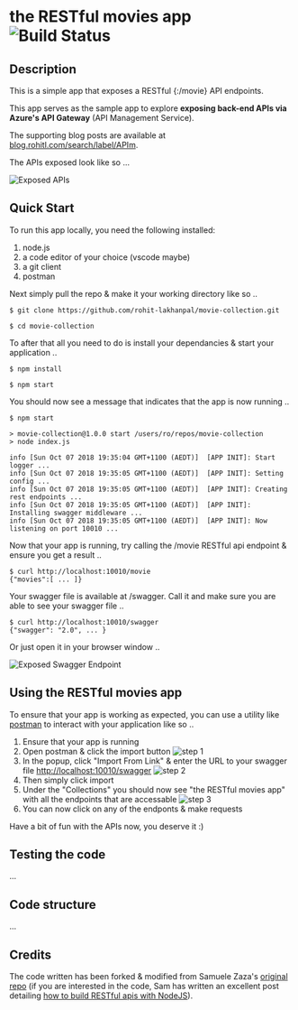 # the RESTful movies app ![Build Status](https://travis-ci.com/rohit-lakhanpal/movie-collection.svg?branch=master)

## Description
This is a simple app that exposes a RESTful {:/movie} API endpoints. 

This app serves as the sample app to explore **exposing back-end APIs via Azure's API Gateway**  (API Management Service). 

The supporting blog posts are available at [blog.rohitl.com/search/label/APIm](http://blog.rohitl.com/search/label/APIm).

The APIs exposed look like so ...

![Exposed APIs](/resources/img/swagger.png)

## Quick Start
To run this app locally, you need the following installed:
1. node.js
1. a code editor of your choice (vscode maybe)
1. a git client
1. postman

Next simply pull the repo & make it your working directory like so ..
```nodejs
$ git clone https://github.com/rohit-lakhanpal/movie-collection.git

$ cd movie-collection
```

To after that all you need to do is install your dependancies & start your application ..
```nodejs
$ npm install

$ npm start
```

You should now see a message that indicates that the app is now running ..
```nodejs
$ npm start

> movie-collection@1.0.0 start /users/ro/repos/movie-collection
> node index.js

info [Sun Oct 07 2018 19:35:04 GMT+1100 (AEDT)]  [APP INIT]: Start logger ...
info [Sun Oct 07 2018 19:35:05 GMT+1100 (AEDT)]  [APP INIT]: Setting config ...
info [Sun Oct 07 2018 19:35:05 GMT+1100 (AEDT)]  [APP INIT]: Creating rest endpoints ...
info [Sun Oct 07 2018 19:35:05 GMT+1100 (AEDT)]  [APP INIT]: Installing swagger middleware ...
info [Sun Oct 07 2018 19:35:05 GMT+1100 (AEDT)]  [APP INIT]: Now listening on port 10010 ...
```
Now that your app is running, try calling the /movie RESTful api endpoint & ensure you get a result ..
```nodejs
$ curl http://localhost:10010/movie
{"movies":[ ... ]}
```

Your swagger file is available at /swagger. Call it and make sure you are able to see your swagger file ..
```nodejs
$ curl http://localhost:10010/swagger
{"swagger": "2.0", ... }
```

Or just open it in your browser window ..

![Exposed Swagger Endpoint](/resources/img/swagger-hosted-localhost.png)

## Using **the RESTful movies app**
To ensure that your app is working as expected, you can use a utility like [postman](https://www.getpostman.com) to interact with your application like so ..

1. Ensure that your app is running 
1. Open postman & click the import button ![step 1](/resources/img/postman-1.png)
1. In the popup, click "Import From Link" & enter the URL to your swagger file [http://localhost:10010/swagger](http://localhost:10010/swagger) ![step 2](/resources/img/postman-2.png)
1. Then simply click import
1. Under the "Collections" you should now see "the RESTful movies app" with all the endpoints that are accessable ![step 3](/resources/img/postman-3.png)
1. You can now click on any of the endponts & make requests

Have a bit of fun with the APIs now, you deserve it :)

## Testing the code 
...

## Code structure
...

## Credits
The code written has been forked & modified from Samuele Zaza's [original repo](https://github.com/samuxyz/movie-collection) (if you are interested in the code, Sam has written an excellent post detailing [how to build RESTful apis with NodeJS](https://scotch.io/tutorials/speed-up-your-restful-api-development-in-node-js-with-swagger)).
